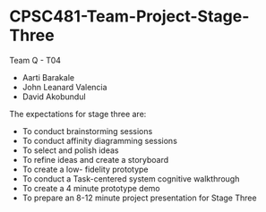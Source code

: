 # CPSC481-Team-Project-Stage-Three


Team Q - T04

- Aarti Barakale
- John Leanard Valencia
- David Akobundul

The expectations for stage three are:
- To conduct brainstorming sessions 
- To conduct affinity diagramming sessions 
- To select and polish ideas 
- To refine ideas and create a storyboard 
- To create a low- fidelity prototype 
- To conduct a Task-centered system cognitive walkthrough
- To create a 4 minute prototype demo 
- To prepare an 8-12 minute project presentation for Stage Three

